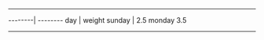  -------- ---------
 --------| --------
  day    |  weight
  sunday  | 2.5
  monday  3.5
  -------- --------


